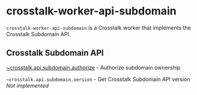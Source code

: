 crosstalk-worker-api-subdomain
==============================

`crosstalk-worker-api-subdomain` is a Crosstalk worker that implements the Crosstalk Subdomain API.

## Crosstalk Subdomain API

[~crosstalk.api.subdomain.authorize](/crosstalk/crosstalk-worker-api-subdomain/wiki/~crosstalk.api.subdomain.authorize) - Authorize subdomain ownership

`~crosstalk.api.subdomain.version` - Get Crosstalk Subdomain API version _Not implemented_

